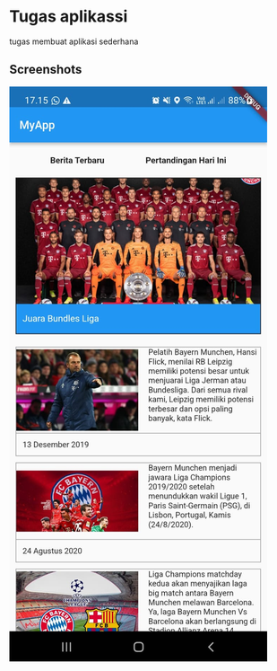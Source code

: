 
# Tugas aplikassi

tugas membuat aplikasi sederhana
## Screenshots

![App Screenshot](https://github.com/primoafga/PemrogramanFlutter/blob/master/WhatsApp%20Image%202022-11-01%20at%2018.31.31.jpeg?raw=true)

